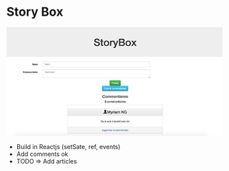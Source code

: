 # Story Box

![](./img/storyBox.png)


* Build in Reactjs (setSate, ref, events)
* Add comments ok
* TODO => Add articles 